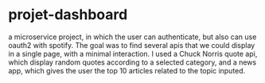 # projet-dashboard
a microservice project, in which the user can authenticate, but also can use oauth2 with spotify.
The goal was to find several apis that we could display in a single page, with a minimal interaction. 
I used a Chuck Norris quote api, which display random quotes according to a selected category, and a 
news app, which gives the user the top 10 articles related to the topic inputed.

